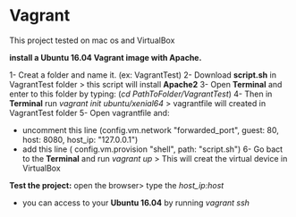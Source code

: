 # Vagrant
This project tested on mac os and VirtualBox

**install a Ubuntu 16.04 Vagrant image with Apache.**

1- Creat a folder and name it. (ex: VagrantTest)
2- Download **script.sh** in VagrantTest folder > this script will install **Apache2**
3- Open **Terminal** and enter to this folder by typing: (*cd PathToFolder/VagrantTest*)
4- Then in **Terminal** run *vagrant init ubuntu/xenial64* > vagrantfile will created in VagrantTest folder
5- Open vagrantfile and:
- uncomment this line (config.vm.network "forwarded_port", guest: 80, host: 8080, host_ip: "127.0.0.1")
- add this line ( config.vm.provision "shell", path: "script.sh")
6- Go bact to the **Terminal** and run *vagrant up* > This will creat the virtual device in VirtualBox

**Test the project:**
open the browser> type the *host_ip:host*

- you can access to your **Ubuntu 16.04** by running *vagrant ssh*
